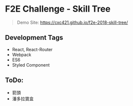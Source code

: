 # F2E Challenge - Skill Tree

> Demo Site: https://cxc421.github.io/f2e-2018-skill-tree/  

## Development Tags

*   React, React-Router
*   Webpack
*   ES6
*   Styled Component

## ToDo:

- 箭頭
- 潘多拉寶盒